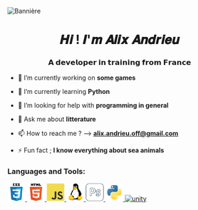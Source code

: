 ![Bannière](https://images8.alphacoders.com/138/thumb-1920-1383986.png)

<h1 align="center">𝑯𝒊 ! 𝑰'𝒎 𝑨𝒍𝒊𝒙 𝑨𝒏𝒅𝒓𝒊𝒆𝒖</h1>

<h3 align="center">𝗔 𝗱𝗲𝘃𝗲𝗹𝗼𝗽𝗲𝗿 𝗶𝗻 𝘁𝗿𝗮𝗶𝗻𝗶𝗻𝗴 𝗳𝗿𝗼𝗺 𝗙𝗿𝗮𝗻𝗰𝗲</h3>

- 🔭 I’m currently working on **some games**

- 🌱 I’m currently learning **Python**

- 🤝 I’m looking for help with **programming in general**

- 💬 Ask me about **litterature**

- 📫 How to reach me ? --> **alix.andrieu.off@gmail.com**

- ⚡ Fun fact ; **I know everything about sea animals**

<h3 align="left">Languages and Tools:</h3>
<p align="left"> <a href="https://www.w3schools.com/css/" target="_blank" rel="noreferrer"> <img src="https://raw.githubusercontent.com/devicons/devicon/master/icons/css3/css3-original-wordmark.svg" alt="css3" width="40" height="40"/> </a> <a href="https://www.w3.org/html/" target="_blank" rel="noreferrer"> <img src="https://raw.githubusercontent.com/devicons/devicon/master/icons/html5/html5-original-wordmark.svg" alt="html5" width="40" height="40"/> </a> <a href="https://developer.mozilla.org/en-US/docs/Web/JavaScript" target="_blank" rel="noreferrer"> <img src="https://raw.githubusercontent.com/devicons/devicon/master/icons/javascript/javascript-original.svg" alt="javascript" width="40" height="40"/> </a> <a href="https://www.linux.org/" target="_blank" rel="noreferrer"> <img src="https://raw.githubusercontent.com/devicons/devicon/master/icons/linux/linux-original.svg" alt="linux" width="40" height="40"/> </a> <a href="https://www.photoshop.com/en" target="_blank" rel="noreferrer"> <img src="https://raw.githubusercontent.com/devicons/devicon/master/icons/photoshop/photoshop-line.svg" alt="photoshop" width="40" height="40"/> </a> <a href="https://www.python.org" target="_blank" rel="noreferrer"> <img src="https://raw.githubusercontent.com/devicons/devicon/master/icons/python/python-original.svg" alt="python" width="40" height="40"/> </a> <a href="https://unity.com/" target="_blank" rel="noreferrer"> <img src="https://www.vectorlogo.zone/logos/unity3d/unity3d-icon.svg" alt="unity" width="40" height="40"/> </a> </p>
